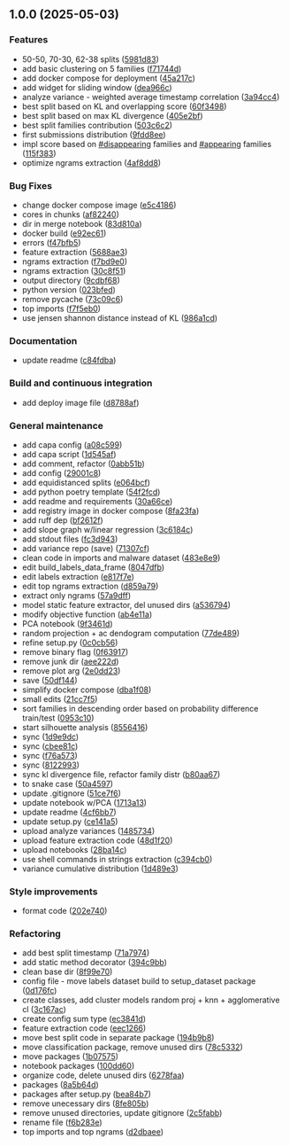 ## 1.0.0 (2025-05-03)

### Features

* 50-50, 70-30, 62-38 splits ([5981d83](https://github.com/Malware-Concept-Drift-Detection/dts-features-extraction/commit/5981d83367026d47192aa9d5833f3e41fc4ec5e2))
* add basic clustering on 5 families ([f71744d](https://github.com/Malware-Concept-Drift-Detection/dts-features-extraction/commit/f71744deb4012ce66e7a001d560caf36b8102fd1))
* add docker compose for deployment ([45a217c](https://github.com/Malware-Concept-Drift-Detection/dts-features-extraction/commit/45a217c5c93ea981f342f393c16793664e014497))
* add widget for sliding window ([dea966c](https://github.com/Malware-Concept-Drift-Detection/dts-features-extraction/commit/dea966c2eecd0f9c9fe46a5a62dcbd0e798b44bb))
* analyze variance - weighted average timestamp correlation ([3a94cc4](https://github.com/Malware-Concept-Drift-Detection/dts-features-extraction/commit/3a94cc42141b7999aea687b4a10171cdcf60b9e0))
* best split based on KL and overlapping score ([60f3498](https://github.com/Malware-Concept-Drift-Detection/dts-features-extraction/commit/60f349847156fc0a207d421b6df9f82d1a00483b))
* best split based on max KL divergence ([405e2bf](https://github.com/Malware-Concept-Drift-Detection/dts-features-extraction/commit/405e2bfb271040b999ba0414af6b96a81128fc32))
* best split families contribution ([503c6c2](https://github.com/Malware-Concept-Drift-Detection/dts-features-extraction/commit/503c6c2df6f950b9e6c9009cba19a98389834dda))
* first submissions distribution ([9fdd8ee](https://github.com/Malware-Concept-Drift-Detection/dts-features-extraction/commit/9fdd8ee993b6dffa2297281c73fc9dffb1ed0003))
* impl score based on [#disappearing](https://github.com/Malware-Concept-Drift-Detection/dts-features-extraction/issues/disappearing) families and [#appearing](https://github.com/Malware-Concept-Drift-Detection/dts-features-extraction/issues/appearing) families ([115f383](https://github.com/Malware-Concept-Drift-Detection/dts-features-extraction/commit/115f38322850aac2c467b471d2d43309735531ab))
* optimize ngrams extraction ([4af8dd8](https://github.com/Malware-Concept-Drift-Detection/dts-features-extraction/commit/4af8dd8292749b3e95a64037b098a4b9fa96a2bd))

### Bug Fixes

* change docker compose image ([e5c4186](https://github.com/Malware-Concept-Drift-Detection/dts-features-extraction/commit/e5c41869d968bdb542d980e16242fe2fd9c44e12))
* cores in chunks ([af82240](https://github.com/Malware-Concept-Drift-Detection/dts-features-extraction/commit/af8224040ce6de2dafe8ed1e9c7a4b9ef69cc401))
* dir in merge notebook ([83d810a](https://github.com/Malware-Concept-Drift-Detection/dts-features-extraction/commit/83d810a5d04db99519dd53cfb7b4e860e0e699e6))
* docker build ([e92ec61](https://github.com/Malware-Concept-Drift-Detection/dts-features-extraction/commit/e92ec61df20ec2d18423051f494f74922e492789))
* errors ([f47bfb5](https://github.com/Malware-Concept-Drift-Detection/dts-features-extraction/commit/f47bfb5517a29a7703a8d5f3027c4e10ce6acdb5))
* feature extraction ([5688ae3](https://github.com/Malware-Concept-Drift-Detection/dts-features-extraction/commit/5688ae331587c4f4094ee37c96651dbaa914860f))
* ngrams extraction ([f7bd9e0](https://github.com/Malware-Concept-Drift-Detection/dts-features-extraction/commit/f7bd9e0525fd961e436dfaed05f0f12f64d80beb))
* ngrams extraction ([30c8f51](https://github.com/Malware-Concept-Drift-Detection/dts-features-extraction/commit/30c8f511eecf93ae67393cb0a4539c2adcc34154))
* output directory ([9cdbf68](https://github.com/Malware-Concept-Drift-Detection/dts-features-extraction/commit/9cdbf68c65a5f682834f54f543e2241ea23f36f7))
* python version ([023bfed](https://github.com/Malware-Concept-Drift-Detection/dts-features-extraction/commit/023bfed46a4dbce7be85c9b444fba9a753afbc91))
* remove pycache ([73c09c6](https://github.com/Malware-Concept-Drift-Detection/dts-features-extraction/commit/73c09c60dffdb9a7323f5685b53cfffc2056d8d1))
* top imports ([f7f5eb0](https://github.com/Malware-Concept-Drift-Detection/dts-features-extraction/commit/f7f5eb03b0ed306a77945be6cf20cc09b6425103))
* use jensen shannon distance instead of KL ([986a1cd](https://github.com/Malware-Concept-Drift-Detection/dts-features-extraction/commit/986a1cdf22c0851e4ad5f05c35b2f04d14330511))

### Documentation

* update readme ([c84fdba](https://github.com/Malware-Concept-Drift-Detection/dts-features-extraction/commit/c84fdba52dd9e1a40c3a092c5e83b0de074ed11a))

### Build and continuous integration

* add deploy image file ([d8788af](https://github.com/Malware-Concept-Drift-Detection/dts-features-extraction/commit/d8788af130ca2e069016bb920b3351f17379c060))

### General maintenance

* add capa config ([a08c599](https://github.com/Malware-Concept-Drift-Detection/dts-features-extraction/commit/a08c599594b92c4c1cffa7de4b410d828392abae))
* add capa script ([1d545af](https://github.com/Malware-Concept-Drift-Detection/dts-features-extraction/commit/1d545afce7d79bdbed6e37d8c4984818804abed8))
* add comment, refactor ([0abb51b](https://github.com/Malware-Concept-Drift-Detection/dts-features-extraction/commit/0abb51b7fd95d18b173c6a0373119659a9479dc2))
* add config ([29001c8](https://github.com/Malware-Concept-Drift-Detection/dts-features-extraction/commit/29001c83b065a30ccd2329a7755d2a72e780f787))
* add equidistanced splits ([e064bcf](https://github.com/Malware-Concept-Drift-Detection/dts-features-extraction/commit/e064bcf8a7e3f0b0fd5cf32e1a663bf9ae82d66e))
* add python poetry template ([54f2fcd](https://github.com/Malware-Concept-Drift-Detection/dts-features-extraction/commit/54f2fcd755d3cb84d0150edc42f70f88471d7866))
* add readme and requirements ([30a66ce](https://github.com/Malware-Concept-Drift-Detection/dts-features-extraction/commit/30a66ce446482ee68de948126ab429ec542cbf09))
* add registry image in docker compose ([8fa23fa](https://github.com/Malware-Concept-Drift-Detection/dts-features-extraction/commit/8fa23fa3b3e8a30f37d85a445c9a7c9fb4048095))
* add ruff dep ([bf2612f](https://github.com/Malware-Concept-Drift-Detection/dts-features-extraction/commit/bf2612f2c9c44cc5620e0f78616be3c28fefc06b))
* add slope graph w/linear regression ([3c6184c](https://github.com/Malware-Concept-Drift-Detection/dts-features-extraction/commit/3c6184c957a018f5b3d147d2de5bbf5eb7998065))
* add stdout files ([fc3d943](https://github.com/Malware-Concept-Drift-Detection/dts-features-extraction/commit/fc3d94319ce5f624999629532d6e9582c3f2d67a))
* add variance repo (save) ([71307cf](https://github.com/Malware-Concept-Drift-Detection/dts-features-extraction/commit/71307cf2f09b8710ccb13ff6299da01c1e0182e5))
* clean code in imports and malware dataset ([483e8e9](https://github.com/Malware-Concept-Drift-Detection/dts-features-extraction/commit/483e8e99ead74845d70eab8910c8b00f9d8fbc77))
* edit build_labels_data_frame ([8047dfb](https://github.com/Malware-Concept-Drift-Detection/dts-features-extraction/commit/8047dfb4afb58332b8058d827c926ea407e8c514))
* edit labels extraction ([e817f7e](https://github.com/Malware-Concept-Drift-Detection/dts-features-extraction/commit/e817f7e02de6ea5b117d912ad8c04f33909a8893))
* edit top ngrams extraction ([d859a79](https://github.com/Malware-Concept-Drift-Detection/dts-features-extraction/commit/d859a79d746f14bc7ac028153cb9360d75f96b8a))
* extract only ngrams ([57a9dff](https://github.com/Malware-Concept-Drift-Detection/dts-features-extraction/commit/57a9dffabd4f64adf43dc19d93be8058d539cac0))
* model static feature extractor, del unused dirs ([a536794](https://github.com/Malware-Concept-Drift-Detection/dts-features-extraction/commit/a5367943479b75b535ae6617f9ae95a08ec68cfd))
* modify objective function ([ab4e11a](https://github.com/Malware-Concept-Drift-Detection/dts-features-extraction/commit/ab4e11a3cb655bac2a534dfe93a69fd9e1fc3ac5))
* PCA notebook ([9f3461d](https://github.com/Malware-Concept-Drift-Detection/dts-features-extraction/commit/9f3461d27816f0934740b95b21d79fdc3abe7142))
* random projection + ac dendogram computation ([77de489](https://github.com/Malware-Concept-Drift-Detection/dts-features-extraction/commit/77de489285c3e6b8c7fc884ccd109134ead533d4))
* refine setup.py ([0c0cb56](https://github.com/Malware-Concept-Drift-Detection/dts-features-extraction/commit/0c0cb56c8de5f2ea614f09410a30f011a58af808))
* remove binary flag ([0f63917](https://github.com/Malware-Concept-Drift-Detection/dts-features-extraction/commit/0f63917cafbafcc274c80d149f0cd8faa72538f2))
* remove junk dir ([aee222d](https://github.com/Malware-Concept-Drift-Detection/dts-features-extraction/commit/aee222ddcc950bbddbc088aed1fa7b665ab6f5f4))
* remove plot arg ([2e0dd23](https://github.com/Malware-Concept-Drift-Detection/dts-features-extraction/commit/2e0dd23cf52adf1ba2433c958cc8b7b295529772))
* save ([50df144](https://github.com/Malware-Concept-Drift-Detection/dts-features-extraction/commit/50df1441d3b05f3cf2231e40043d44e21e638209))
* simplify docker compose ([dba1f08](https://github.com/Malware-Concept-Drift-Detection/dts-features-extraction/commit/dba1f08252d1550fd11c72efffc1c86c5fcb6322))
* small edits ([21cc7f5](https://github.com/Malware-Concept-Drift-Detection/dts-features-extraction/commit/21cc7f5d9c6b09c4d46df53cbe2816461235bd63))
* sort families in descending order based on probability difference train/test ([0953c10](https://github.com/Malware-Concept-Drift-Detection/dts-features-extraction/commit/0953c103196f03e28034dcf88e0a1d065d306159))
* start silhouette analysis ([8556416](https://github.com/Malware-Concept-Drift-Detection/dts-features-extraction/commit/8556416bb443e9a820bb7202528f25d888d7edc3))
* sync ([1d9e9dc](https://github.com/Malware-Concept-Drift-Detection/dts-features-extraction/commit/1d9e9dc08efd3f4720abef7943a6813fb8cb5b0f))
* sync ([cbee81c](https://github.com/Malware-Concept-Drift-Detection/dts-features-extraction/commit/cbee81c834153b30ec4e2a19439197a4daa05b1b))
* sync ([f76a573](https://github.com/Malware-Concept-Drift-Detection/dts-features-extraction/commit/f76a57322b573f022b86322733d90ba6f1731a76))
* sync ([8122993](https://github.com/Malware-Concept-Drift-Detection/dts-features-extraction/commit/81229933e51fe3b81c1d1d024413c45c3747f30f))
* sync kl divergence file, refactor family distr ([b80aa67](https://github.com/Malware-Concept-Drift-Detection/dts-features-extraction/commit/b80aa671eb9f79df6fed96b174257edcb32509c0))
* to snake case ([50a4597](https://github.com/Malware-Concept-Drift-Detection/dts-features-extraction/commit/50a4597f5b37d152730db16daaa0fb1a2f4b9a1f))
* update .gitignore ([51ce7f6](https://github.com/Malware-Concept-Drift-Detection/dts-features-extraction/commit/51ce7f6b37f388fb48bf13743d7c5efc6124e3dd))
* update notebook w/PCA ([1713a13](https://github.com/Malware-Concept-Drift-Detection/dts-features-extraction/commit/1713a138c807b12e6ec5c7b104f9d8a5983f3a2e))
* update readme ([4cf6bb7](https://github.com/Malware-Concept-Drift-Detection/dts-features-extraction/commit/4cf6bb74319b9efa0ec0b4d031f5aae769558dff))
* update setup.py ([ce141a5](https://github.com/Malware-Concept-Drift-Detection/dts-features-extraction/commit/ce141a5920dd5b53bdd85517f6662725bcf2b081))
* upload analyze variances ([1485734](https://github.com/Malware-Concept-Drift-Detection/dts-features-extraction/commit/14857348411856170999fffcb1c50a048999647b))
* upload feature extraction code ([48d1f20](https://github.com/Malware-Concept-Drift-Detection/dts-features-extraction/commit/48d1f203c11697580affed365486c157f5715468))
* upload notebooks ([28ba14c](https://github.com/Malware-Concept-Drift-Detection/dts-features-extraction/commit/28ba14c585b54479a2ffd1b614a22c53ec250a40))
* use shell commands in strings extraction ([c394cb0](https://github.com/Malware-Concept-Drift-Detection/dts-features-extraction/commit/c394cb09abe3494b4a8bc1b4aab4812be5649ff2))
* variance cumulative distribution ([1d489e3](https://github.com/Malware-Concept-Drift-Detection/dts-features-extraction/commit/1d489e3ae81519dbc329c86d3dd36c0039b3d18f))

### Style improvements

* format code ([202e740](https://github.com/Malware-Concept-Drift-Detection/dts-features-extraction/commit/202e740227dfe4b38decc0d4a8f3eaa72f314b34))

### Refactoring

* add best split timestamp ([71a7974](https://github.com/Malware-Concept-Drift-Detection/dts-features-extraction/commit/71a7974c717d639bd69620b22d062244c25aef33))
* add static method decorator ([394c9bb](https://github.com/Malware-Concept-Drift-Detection/dts-features-extraction/commit/394c9bb5292b35f1c73484cf9ddd76e7393baf12))
* clean base dir ([8f99e70](https://github.com/Malware-Concept-Drift-Detection/dts-features-extraction/commit/8f99e707f254ee3ce1b97d41765137463731443a))
* config file - move labels dataset build to setup_dataset package ([0d176fc](https://github.com/Malware-Concept-Drift-Detection/dts-features-extraction/commit/0d176fcefc8e684de7a3e3f86d3a45f7b15f486d))
* create classes, add cluster models random proj + knn + agglomerative cl ([3c167ac](https://github.com/Malware-Concept-Drift-Detection/dts-features-extraction/commit/3c167ac64e8b642a359d7f3dbab76d83ff9a2cf2))
* create config sum type ([ec3841d](https://github.com/Malware-Concept-Drift-Detection/dts-features-extraction/commit/ec3841de7fbadc5436f6b773359adebf0485bffe))
* feature extraction code ([eec1266](https://github.com/Malware-Concept-Drift-Detection/dts-features-extraction/commit/eec126651eadc08e788324ca30c0b465ab9ce72b))
* move best split code in separate package ([194b9b8](https://github.com/Malware-Concept-Drift-Detection/dts-features-extraction/commit/194b9b8c25185458aa604a35e94ae60d354d5329))
* move classification package, remove unused dirs ([78c5332](https://github.com/Malware-Concept-Drift-Detection/dts-features-extraction/commit/78c53326729148c59621aae14e077d11aea5707e))
* move packages ([1b07575](https://github.com/Malware-Concept-Drift-Detection/dts-features-extraction/commit/1b075757bed60b19f1671d8e72f01a8a2d9ac42a))
* notebook packages ([100dd60](https://github.com/Malware-Concept-Drift-Detection/dts-features-extraction/commit/100dd60e23e1082b600d5b93ee81e44f6fd6054a))
* organize code, delete unused dirs ([6278faa](https://github.com/Malware-Concept-Drift-Detection/dts-features-extraction/commit/6278faadc28794d65d36152f7aba3abd7660b2d8))
* packages ([8a5b64d](https://github.com/Malware-Concept-Drift-Detection/dts-features-extraction/commit/8a5b64d1164d9b951d2a80388c52314170c6a355))
* packages after setup.py ([bea84b7](https://github.com/Malware-Concept-Drift-Detection/dts-features-extraction/commit/bea84b7d0f682f52ea7004c0e9f76cd5d3bc93d5))
* remove unecessary dirs ([8fe805b](https://github.com/Malware-Concept-Drift-Detection/dts-features-extraction/commit/8fe805b3e44e34d34852a0b7277b850169cf9c1e))
* remove unused directories, update gitignore ([2c5fabb](https://github.com/Malware-Concept-Drift-Detection/dts-features-extraction/commit/2c5fabb48bffcbce45c6c588c19718d1ab19ec3a))
* rename file ([f6b283e](https://github.com/Malware-Concept-Drift-Detection/dts-features-extraction/commit/f6b283e0a3dcbecfc0cf5a42ee2485257322c254))
* top imports and top ngrams ([d2dbaee](https://github.com/Malware-Concept-Drift-Detection/dts-features-extraction/commit/d2dbaee57fa80d19a9edcdf3809d9e2f51979fec))
